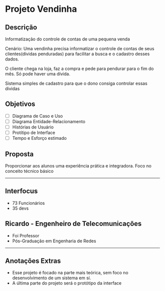 # Projeto Vendinha

## Descrição

Informatização do controle de contas de uma pequena venda

Cenário: Uma vendinha precisa informatizar o controle de contas de seus clientes(dívidas penduradas) para facilitar a busca e o cadastro desses dados.

O cliente chega na loja, faz a compra e pede para pendurar para o fim do mês. Só pode haver uma dívida.

Sistema simples de cadastro para que o dono consiga controlar essas dividas

## Objetivos

- [ ] Diagrama de Caso e Uso
- [ ] Diagrama Entidade-Relacionamento
- [ ] Histórias de Usuário
- [ ] Protítipo de Interface
- [ ] Tempo e Esforço estimado

## Proposta

Proporcionar aos alunos uma experiência prática e integradora.
Foco no conceito técnico básico

---

## Interfocus

- 73 Funcionários
- 35 devs

## Ricardo - Engenheiro de Telecomunicações

- Foi Professor
- Pós-Graduação em Engenharia de Redes

---

## Anotações Extras

- Esse projeto é focado na parte mais teórica, sem foco no desenvolvimento de um sistema em sí.
- A última parte do projeto será o protótipo da interface
